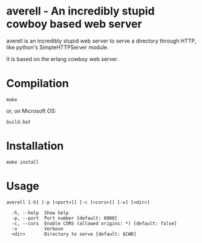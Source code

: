 averell - An incredibly stupid cowboy based web server
======================================================

averell is an incredibly stupid web server to serve a directory through HTTP, like
python's SimpleHTTPServer module.

It is based on the erlang cowboy web server.

# Compilation

```
make
```

or, on Microsoft OS:

```
build.bat
```

# Installation

```
make install
```

# Usage

```
averell [-h] [-p [<port>]] [-c [<cors>]] [-v] [<dir>]

  -h, --help  Show help
  -p, --port  Port number [default: 8000]
  -c, --cors  Enable CORS (allowed origins: *) [default: false]
  -v          Verbose
  <dir>       Directory to serve [default: $CWD]
```

